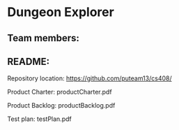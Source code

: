Dungeon Explorer
================

Team members:
-------------


README:
-------

Repository location:
https://github.com/puteam13/cs408/

Product Charter:
productCharter.pdf

Product Backlog:
productBacklog.pdf

Test plan:
testPlan.pdf


